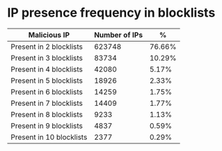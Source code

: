 # IP presence frequency in blocklists
| Malicious IP | Number of IPs | % |
|----|----|----|
| Present in 2 blocklists | 623748 | 76.66% |
| Present in 3 blocklists | 83734 | 10.29% |
| Present in 4 blocklists | 42080 | 5.17% |
| Present in 5 blocklists | 18926 | 2.33% |
| Present in 6 blocklists | 14259 | 1.75% |
| Present in 7 blocklists | 14409 | 1.77% |
| Present in 8 blocklists | 9233 | 1.13% |
| Present in 9 blocklists | 4837 | 0.59% |
| Present in 10 blocklists | 2377 | 0.29% |
